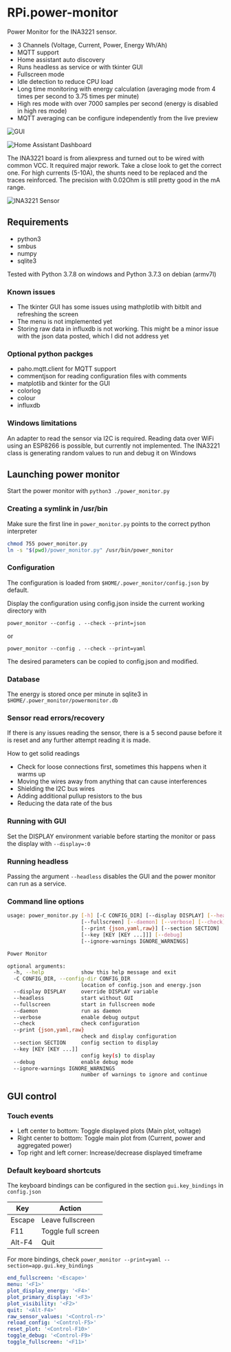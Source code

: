 # RPi.power-monitor

Power Monitor for the INA3221 sensor.

- 3 Channels (Voltage, Current, Power, Energy Wh/Ah)
- MQTT support
- Home assistant auto discovery
- Runs headless as service or with tkinter GUI
- Fullscreen mode
- Idle detection to reduce CPU load
- Long time monitoring with energy calculation (averaging mode from 4 times per second to 3.75 times per minute)
- High res mode with over 7000 samples per second (energy is disabled in high res mode)
- MQTT averaging can be configure independently from the live preview

![GUI](https://raw.githubusercontent.com/sascha432/RPI.power-monitor/master/images/power_monitor1.jpg)

![Home Assistant Dashboard](https://raw.githubusercontent.com/sascha432/RPI.power-monitor/master/images/homeassistant.jpg)

The INA3221 board is from aliexpress and turned out to be wired with common VCC. It required major rework. Take a close look to get the correct one.
For high currents (5-10A), the shunts need to be replaced and the traces reinforced. The precision with 0.02Ohm is still pretty good in the mA range.

![INA3221 Sensor](https://raw.githubusercontent.com/sascha432/RPI.power-monitor/master/images/ina_box1.jpg)

## Requirements

- python3
- smbus
- numpy
- sqlite3

Tested with Python 3.7.8 on windows and Python 3.7.3 on debian (armv7l)

### Known issues

- The tkinter GUI has some issues using mathplotlib with bitblt and refreshing the screen
- The menu is not implemented yet
- Storing raw data in influxdb is not working. This might be a minor issue with the json data posted, which I did not address yet

### Optional python packges

- paho.mqtt.client for MQTT support
- commentjson for reading configuration files with comments
- matplotlib and tkinter for the GUI
- colorlog
- colour
- influxdb

### Windows limitations

An adapter to read the sensor via I2C is required. Reading data over WiFi using an ESP8266 is possible, but currently not implemented.
The INA3221 class is generating random values to run and debug it on Windows

## Launching power monitor

Start the power monitor with `python3 ./power_monitor.py`

### Creating a symlink in /usr/bin

Make sure the first line in `power_monitor.py` points to the correct python interpreter

```bash
chmod 755 power_monitor.py
ln -s "$(pwd)/power_monitor.py" /usr/bin/power_monitor
```

### Configuration

The configuration is loaded from `$HOME/.power_monitor/config.json` by default.

Display the configuration using config.json inside the current working directory with

`power_monitor --config . --check --print=json`

or

`power_monitor --config . --check --print=yaml`

The desired parameters can be copied to config.json and modified.

### Database

The energy is stored once per minute in sqlite3 in `$HOME/.power_monitor/powermonitor.db`

### Sensor read errors/recovery

If there is any issues reading the sensor, there is a 5 second pause before it is reset and any further attempt reading it is made.

How to get solid readings

- Check for loose connections first, sometimes this happens when it warms up
- Moving the wires away from anything that can cause interferences
- Shielding the I2C bus wires
- Adding additional pullup resistors to the bus
- Reducing the data rate of the bus

### Running with GUI

Set the DISPLAY environment variable before starting the monitor or pass the display with `--display=:0`

### Running headless

Passing the argument `--headless` disables the GUI and the power monitor can run as a service.

### Command line options

```bash
usage: power_monitor.py [-h] [-C CONFIG_DIR] [--display DISPLAY] [--headless]
                        [--fullscreen] [--daemon] [--verbose] [--check]
                        [--print {json,yaml,raw}] [--section SECTION]
                        [--key [KEY [KEY ...]]] [--debug]
                        [--ignore-warnings IGNORE_WARNINGS]

Power Monitor

optional arguments:
  -h, --help            show this help message and exit
  -C CONFIG_DIR, --config-dir CONFIG_DIR
                        location of config.json and energy.json
  --display DISPLAY     override DISPLAY variable
  --headless            start without GUI
  --fullscreen          start in fullscreen mode
  --daemon              run as daemon
  --verbose             enable debug output
  --check               check configuration
  --print {json,yaml,raw}
                        check and display configuration
  --section SECTION     config section to display
  --key [KEY [KEY ...]]
                        config key(s) to display
  --debug               enable debug mode
  --ignore-warnings IGNORE_WARNINGS
                        number of warnings to ignore and continue
```

## GUI control

### Touch events

- Left center to bottom: Toggle displayed plots (Main plot, voltage)
- Right center to bottom: Toggle main plot from (Current, power and aggregated power)
- Top right and left corner: Increase/decrease displayed timeframe

### Default keyboard shortcuts

The keyboard bindings can be configured in the section `gui.key_bindings` in `config.json`

| Key | Action |
| - | - |
| Escape | Leave fullscreen |
| F11 | Toggle full screen |
| Alt-F4 | Quit |

For more bindings, check `power_monitor --print=yaml --section=app.gui.key_bindings`

```yaml
end_fullscreen: '<Escape>'
menu: '<F1>'
plot_display_energy: '<F4>'
plot_primary_display: '<F3>'
plot_visibility: '<F2>'
quit: '<Alt-F4>'
raw_sensor_values: '<Control-r>'
reload_config: '<Control-F5>'
reset_plot: '<Control-F10>'
toggle_debug: '<Control-F9>'
toggle_fullscreen: '<F11>'
```

